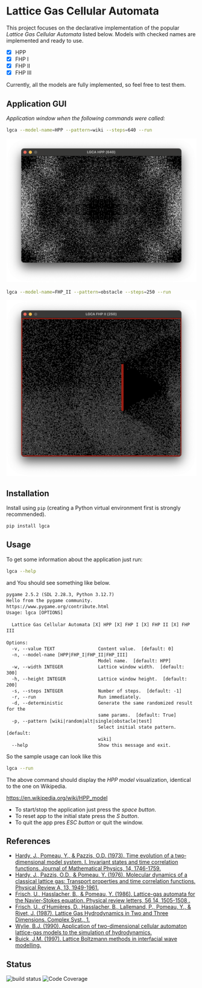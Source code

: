 # Lattice Gas Cellular Automata

This project focuses on the declarative implementation of the popular *Lattice Gas Cellular Automata* listed below.
Models with checked names are implemented and ready to use.

* [X] HPP
* [X] FHP I
* [X] FHP II
* [X] FHP III

Currently, all the models are fully implemented, so feel free to test them.

## Application GUI

*Application window when the following commands were called:*

```bash
lgca --model-name=HPP --pattern=wiki --steps=640 --run
```

![HPP, obstacle, step 250 <](https://github.com/siciarek/lgca/raw/main/docs/images/hpp-obstacle-step-640.png?raw=True)

```bash
lgca --model-name=FHP_II --pattern=obstacle --steps=250 --run
```

![FHP II, obstacle, step 250 <](https://github.com/siciarek/lgca/raw/main/docs/images/fhp-ii-obstacle-step-250.png?raw=True)

## Installation

Install using `pip` (creating a Python virtual environment first is strongly recommended).

```bash
pip install lgca
```

## Usage

To get some information about the application just run:

```bash
lgca --help
```

and You should see something like below.

```text
pygame 2.5.2 (SDL 2.28.3, Python 3.12.7)
Hello from the pygame community. https://www.pygame.org/contribute.html
Usage: lgca [OPTIONS]

  Lattice Gas Cellular Automata [X] HPP [X] FHP I [X] FHP II [X] FHP III

Options:
  -v, --value TEXT                Content value.  [default: 0]
  -n, --model-name [HPP|FHP_I|FHP_II|FHP_III]
                                  Model name.  [default: HPP]
  -w, --width INTEGER             Lattice window width.  [default: 300]
  -h, --height INTEGER            Lattice window height.  [default: 200]
  -s, --steps INTEGER             Number of steps.  [default: -1]
  -r, --run                       Run immediately.
  -d, --deterministic             Generate the same randomized result for the
                                  same params.  [default: True]
  -p, --pattern [wiki|random|alt|single|obstacle|test]
                                  Select initial state pattern.  [default:
                                  wiki]
  --help                          Show this message and exit.
```

So the sample usage can look like this

```bash
lgca --run
```

The above command should display the *HPP model* visualization, identical to the one on Wikipedia.

<https://en.wikipedia.org/wiki/HPP_model>

* To start/stop the application just press the *space button*.
* To reset app to the initial state press the *S button*.
* To quit the app pres *ESC button* or quit the window.

## References

* [Hardy, J., Pomeau, Y., & Pazzis, O.D. (1973). Time evolution of a two‐dimensional model system. I. Invariant states and time correlation functions. Journal of Mathematical Physics, 14, 1746-1759.](https://sci-hub.se/10.1063/1.1666248)
* [Hardy, J., Pazzis, O.D., & Pomeau, Y. (1976). Molecular dynamics of a classical lattice gas: Transport properties and time correlation functions. Physical Review A, 13, 1949-1961.](https://sci-hub.se/10.1103/physreva.13.1949)
* [Frisch, U., Hasslacher, B., & Pomeau, Y. (1986). Lattice-gas automata for the Navier-Stokes equation. Physical review letters, 56 14, 1505-1508 .](https://sci-hub.se/10.1103/physrevlett.56.1505)
* [Frisch, U., d'Humières, D., Hasslacher, B., Lallemand, P., Pomeau, Y., & Rivet, J. (1987). Lattice Gas Hydrodynamics in Two and Three Dimensions. Complex Syst., 1.](https://content.wolfram.com/sites/13/2018/02/01-4-7.pdf)
* [Wylie, B.J. (1990). Application of two-dimensional cellular automaton lattice-gas models to the simulation of hydrodynamics.](https://pages.cs.wisc.edu/~wylie/doc/PhD_thesis.pdf)
* [Buick, J.M. (1997). Lattice Boltzmann methods in interfacial wave modelling.](https://era.ed.ac.uk/bitstream/handle/1842/10845/Buick1997.pdf)

## Status

![build status](https://github.com/github/docs/actions/workflows/main.yml/badge.svg)
![Code Coverage](https://img.shields.io/badge/Code%20Coverage-100%25-success?style=flat)
